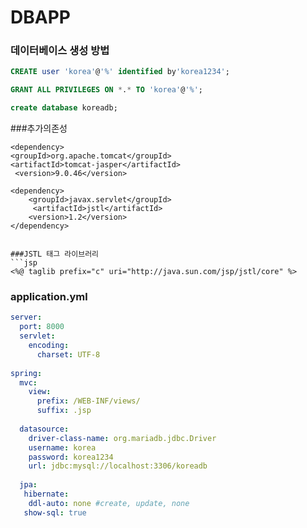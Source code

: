 # DBAPP

### 데이터베이스 생성 방법
```SQL
CREATE user 'korea'@'%' identified by'korea1234';

GRANT ALL PRIVILEGES ON *.* TO 'korea'@'%';

create database koreadb;

```
###추가의존성

	<dependency>
    <groupId>org.apache.tomcat</groupId>
    <artifactId>tomcat-jasper</artifactId>
   	 <version>9.0.46</version>
</dependency>
	
	<dependency>
   		<groupId>javax.servlet</groupId>
  		 <artifactId>jstl</artifactId>
 		<version>1.2</version>
	</dependency>
```

###JSTL 태그 라이브러리
```jsp
<%@ taglib prefix="c" uri="http://java.sun.com/jsp/jstl/core" %>
```

### application.yml
```yml
server:
  port: 8000
  servlet:
    encoding:
      charset: UTF-8
      
spring:
  mvc:
    view:
      prefix: /WEB-INF/views/
      suffix: .jsp
      
  datasource:
    driver-class-name: org.mariadb.jdbc.Driver
    username: korea
    password: korea1234
    url: jdbc:mysql://localhost:3306/koreadb
    
  jpa:
   hibernate:
    ddl-auto: none #create, update, none
   show-sql: true






